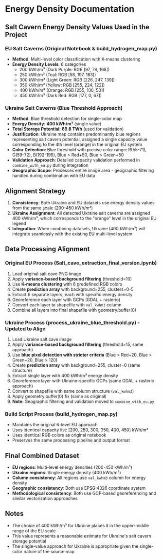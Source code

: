 # Energy Density Documentation

## Salt Cavern Energy Density Values Used in the Project

### EU Salt Caverns (Original Notebook & build_hydrogen_map.py)
- **Method**: Multi-level color classification with K-means clustering
- **Energy Density Levels**: 6 categories
  - 200 kWh/m³ (Dark Purple: RGB [97, 78, 168])
  - 250 kWh/m³ (Teal: RGB [58, 197, 163])
  - 300 kWh/m³ (Light Green: RGB [226, 247, 139])
  - 350 kWh/m³ (Yellow: RGB [255, 224, 122])
  - 400 kWh/m³ (Orange: RGB [255, 100, 50])
  - 450 kWh/m³ (Dark Red: RGB [177, 0, 67])

### Ukraine Salt Caverns (Blue Threshold Approach)
- **Method**: Blue threshold detection for single-color map
- **Energy Density**: **400 kWh/m³** (single value)
- **Total Storage Potential**: **89.8 TWh** (used for validation)
- **Justification**: Ukraine map contains predominantly blue regions representing salt cavern potential, assigned a single capacity value corresponding to the 4th level (orange) in the original EU system
- **Color Detection**: Blue threshold with precise color range: R(55-71), G(59-72), B(192-199), Blue > Red+50, Blue > Green+50
- **Validation Approach**: Detailed capacity validation performed in `combine_with_eu.py` during integration
- **Geographic Scope**: Processes entire image area - geographic filtering handled during combination with EU data

## Alignment Strategy

1. **Consistency**: Both Ukraine and EU datasets use energy density values from the same scale (200-450 kWh/m³)
2. **Ukraine Assignment**: All detected Ukraine salt caverns are assigned 400 kWh/m³, which corresponds to the "orange" level in the original EU legend
3. **Integration**: When combining datasets, Ukraine (400 kWh/m³) will integrate seamlessly with the existing EU multi-level system

## Data Processing Alignment

### Original EU Process (Salt_cave_extraction_final_version.ipynb)

1. Load original salt cave PNG image
2. Apply **variance-based background filtering** (threshold=10)
3. Use **K-means clustering** with 6 predefined RGB colors
4. Create **prediction array** with background=255, clusters=0-5
5. Extract 6 separate layers, each with specific energy density
6. Georeference each layer with GCPs (GDAL + rasterio)
7. Convert each layer to shapefile with `val_kwhm3` column
8. Combine all layers into final shapefile with geometry.buffer(0)

### Ukraine Process (process_ukraine_blue_threshold.py) - Updated to Align

1. Load Ukraine salt cave image  
2. Apply **variance-based background filtering** (threshold=15, same approach)
3. Use **blue pixel detection with stricter criteria** (Blue > Red+20, Blue > Green+20, Blue > 120)
4. Create **prediction array** with background=255, cluster=0 (same structure)
5. Extract single layer with 400 kWh/m³ energy density
6. Georeference layer with Ukraine-specific GCPs (same GDAL + rasterio approach)
7. Convert to shapefile with same column structure (`val_kwhm3`)
8. Apply geometry.buffer(0) fix (same as original)
9. **Note**: Geographic filtering and validation moved to `combine_with_eu.py`

### Build Script Process (build_hydrogen_map.py)

- Maintains the original 6-level EU approach
- Uses identical capacity list: [200, 250, 300, 350, 400, 450] kWh/m³
- Uses identical RGB colors as original notebook
- Preserves the same processing pipeline and output format

## Final Combined Dataset
- **EU regions**: Multi-level energy densities (200-450 kWh/m³)
- **Ukraine regions**: Single energy density (400 kWh/m³)
- **Column consistency**: All regions use `val_kwhm3` column for energy density
- **Geographic consistency**: Both use EPSG:4326 coordinate system
- **Methodological consistency**: Both use GCP-based georeferencing and similar vectorization approaches

## Notes
- The choice of 400 kWh/m³ for Ukraine places it in the upper-middle range of the EU scale
- This value represents a reasonable estimate for Ukraine's salt cavern storage potential
- The single-value approach for Ukraine is appropriate given the single-color nature of the source map
